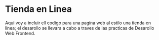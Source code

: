 # Tienda en Linea
Aqui voy a incluir ell codigo para una pagina web al estilo una tienda en linea; el desarollo se llevara a cabo a traves de las practicas de Desarollo Web Frontend.
